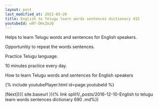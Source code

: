 ```yaml
---
layout: post
last_modified_at: 2021-03-29
title: English to Telugu learn words sentences dictionary 415 
youtubeId: w97-DHsZmJQ
---
```

 
 
Helps to learn Telugu words and sentences for English speakers.

Opportunitiy to repeat the words sentences. 

Practice Telugu language. 
 
10 minutes practice every day. 
 
How to learn Telugu words and sentences for English speakers 
 
{% include youtubePlayer.html id=page.youtubeId %}
 
 
[Next]({{ site.baseurl }}{% link  split1/_posts/2016-12-10-English to telugu learn words sentences dictionary 690 .md%})
 
